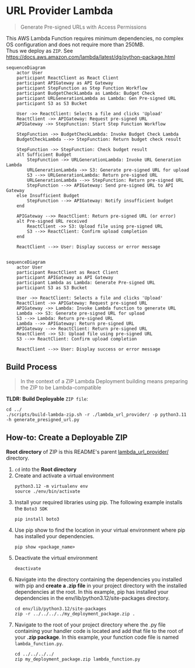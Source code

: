 # URL Provider Lambda

> Generate Pre-signed URLs with Access Permissions

This AWS Lambda Function requires minimum dependencies, no complex OS configuration and does not require more than 250MB.  
Thus we deploy as `ZIP`. See https://docs.aws.amazon.com/lambda/latest/dg/python-package.html

```mermaid
sequenceDiagram
    actor User
    participant ReactClient as React Client
    participant APIGateway as API Gateway
    participant StepFunction as Step Function Workflow
    participant BudgetCheckLambda as Lambda: Budget Check
    participant URLGenerationLambda as Lambda: Gen Pre-signed URL
    participant S3 as S3 Bucket

    User ->> ReactClient: Selects a file and clicks 'Upload'
    ReactClient ->> APIGateway: Request pre-signed URL
    APIGateway ->> StepFunction: Start Step Function Workflow

    StepFunction ->> BudgetCheckLambda: Invoke Budget Check Lambda
    BudgetCheckLambda -->> StepFunction: Return budget check result

    StepFunction ->> StepFunction: Check budget result
    alt Sufficient Budget
        StepFunction ->> URLGenerationLambda: Invoke URL Generation Lambda
        URLGenerationLambda ->> S3: Generate pre-signed URL for upload
        S3 -->> URLGenerationLambda: Return pre-signed URL
        URLGenerationLambda -->> StepFunction: Return pre-signed URL
        StepFunction -->> APIGateway: Send pre-signed URL to API Gateway
    else Insufficient Budget
        StepFunction -->> APIGateway: Notify insufficient budget
    end

    APIGateway -->> ReactClient: Return pre-signed URL (or error)
    alt Pre-signed URL received
        ReactClient ->> S3: Upload file using pre-signed URL
        S3 -->> ReactClient: Confirm upload completion
    end

    ReactClient -->> User: Display success or error message


```

```mermaid
sequenceDiagram
    actor User
    participant ReactClient as React Client
    participant APIGateway as API Gateway
    participant Lambda as Lambda: Generate Pre-signed URL
    participant S3 as S3 Bucket

    User ->> ReactClient: Selects a file and clicks 'Upload'
    ReactClient ->> APIGateway: Request pre-signed URL
    APIGateway ->> Lambda: Invoke Lambda function to generate URL
    Lambda ->> S3: Generate pre-signed URL for upload
    S3 -->> Lambda: Return pre-signed URL
    Lambda -->> APIGateway: Return pre-signed URL
    APIGateway -->> ReactClient: Return pre-signed URL
    ReactClient ->> S3: Upload file using pre-signed URL
    S3 -->> ReactClient: Confirm upload completion

    ReactClient -->> User: Display success or error message

```

## Build Process

> In the context of a ZIP Lambda Deployment building means preparing the ZIP to be Lambda-compatible

**TLDR: Build Deployable** `ZIP file`:
```
cd ../
./scripts/build-lambda-zip.sh -r ./lambda_url_provider/ -p python3.11 -h generate_presigned_url.py
```

## How-to: Create a Deployable ZIP

**Root directory** of ZIP is this README's parent [lambda_url_provider/](./) directory.

1. `cd` into the **Root directory**
2. Create and activate a virtual environment
    ```
    python3.12 -m virtualenv env
    source ./env/bin/activate
    ```
3. Install your required libraries using pip. The following example installs the `Boto3 SDK`
    ```
    pip install boto3
    ```
4. Use pip show to find the location in your virtual environment where pip has installed your dependencies.
    ```
    pip show <package_name>
    ```
5. Deactivate the virtual environment
    ```
    deactivate
    ```
6. Navigate into the directory containing the dependencies you installed with pip and **create a .zip file** in your project directory with the installed dependencies at the root. In this example, pip has installed your dependencies in the env/lib/python3.12/site-packages directory.
    ```
    cd env/lib/python3.12/site-packages
    zip -r ../../../../my_deployment_package.zip .
    ```
7. Navigate to the root of your project directory where the .py file containing your handler code is located and add that file to the root of your **.zip package**. In this example, your function code file is named `lambda_function.py`.
    ```
    cd ../../../../
    zip my_deployment_package.zip lambda_function.py
    ```

